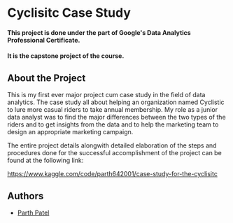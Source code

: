 
# Cyclisitc Case Study

#### This project is done under the part of Google's Data Analytics Professional Certificate.
#### It is the capstone project of the course.





## About the Project

This is my first ever major project cum case study in the field of data analytics. The case study all about helping an organization named Cyclistic to lure more casual riders to take annual membership. My role as a junior data analyst was to find the major differences between the two types of the riders and to get insights from the data and to help the marketing team to design an appropriate marketing campaign.

The entire project details alongwith detailed elaboration of the steps and procedures done for the successful accomplishment of the project can be found at the following link:

https://www.kaggle.com/code/parth642001/case-study-for-the-cyclisitc



## Authors

- [Parth Patel](https://www.github.com/pnp642001)

